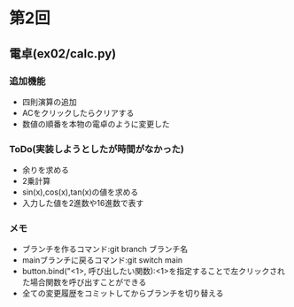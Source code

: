 # 第2回
## 電卓(ex02/calc.py)
### 追加機能
- 四則演算の追加
- ACをクリックしたらクリアする
- 数値の順番を本物の電卓のように変更した
### ToDo(実装しようとしたが時間がなかった)
- 余りを求める
- 2乗計算
- sin(x),cos(x),tan(x)の値を求める
- 入力した値を2進数や16進数で表す
### メモ
- ブランチを作るコマンド:git branch ブランチ名
- mainブランチに戻るコマンド:git switch main
- button.bind("<1>, 呼び出したい関数):<1>を指定することで左クリックされた場合関数を呼び出すことができる
- 全ての変更履歴をコミットしてからブランチを切り替える
